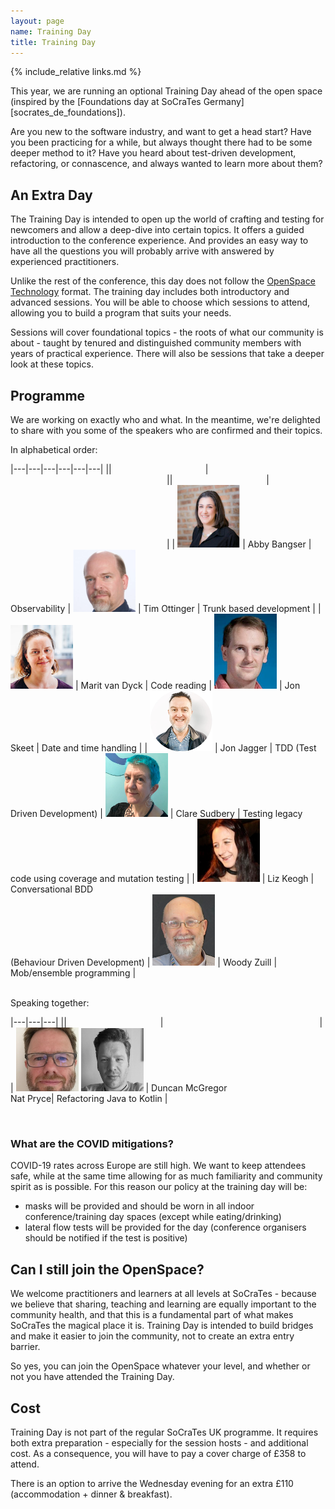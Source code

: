 ```yaml
---
layout: page
name: Training Day
title: Training Day
---
```


{% include_relative links.md %}

This year, we are running an optional Training Day ahead of the open space (inspired by the [Foundations day at SoCraTes Germany][socrates_de_foundations]). 

Are you new to the software industry, and want to get a head start? Have you been practicing for a while, but always thought there had to be some deeper method to it? Have you heard about test-driven development, refactoring, or connascence, and always wanted to learn more about them?

## An Extra Day

The Training Day is intended to open up the world of crafting and testing for newcomers and allow a deep-dive into certain topics. It offers a guided introduction to the conference experience. And provides an easy way to have all the questions you will probably arrive with answered by experienced practitioners.

Unlike the rest of the conference, this day does not follow the [OpenSpace Technology](https://en.wikipedia.org/wiki/Open_Space_Technology) format. The training day includes both introductory and advanced sessions. You will be able to choose which  sessions to attend, allowing you to build a program that suits your needs.

Sessions will cover foundational topics - the roots of what our community is about - taught by tenured and distinguished community members with years of practical experience. There will also be sessions that take a deeper look at these topics.

## Programme

We are working on exactly who and what. In the meantime, we're delighted to share with you some of the speakers who are confirmed and their topics.

In alphabetical order:

|---|---|---|---|---|---|
||<img width=150/>|<img width=250/>||<img width=150/>|<img width=250/>|
| ![Abby Bangser](img/2023/trainers/abby_bangser.png "Photo of Abby Bangser, dark-haired, smiling, with a black top and silver necklace, on a brick wall background") | Abby Bangser | Observability | ![Tim Ottinger](img/2023/trainers/tim_ottinger.png "Photo of Tim Ottinger") | Tim Ottinger | Trunk based development |
| ![Marit van Dyck](img/2023/trainers/marit_van_dyck.png "Photo of Marit van Dyck") | Marit van Dyck | Code reading | ![Jon Skeet](img/2023/trainers/jon_skeet.png "Photo of Jon Skeet") | Jon Skeet | Date and time handling |
| ![Jon Jagger](img/2023/trainers/jon_jagger.png "Photo of Jon Jagger") | Jon Jagger | TDD (Test Driven Development) | ![Clare Sudbery](img/2023/trainers/clare_sudbery.png "Photo of Clare Sudbery") | Clare Sudbery | Testing legacy code using coverage and mutation testing |
| ![Liz Keogh](img/2023/trainers/liz_keogh.png "Photo of Liz Keogh") | Liz Keogh | Conversational BDD <br>(Behaviour Driven Development) | ![Woody Zuill](img/2023/trainers/woody_zuill.png "Photo of Woody Zuill") | Woody Zuill | Mob/ensemble programming |

<br>
Speaking together:

|---|---|---|
||<img width=150/>|<img width=250/>|
| ![Duncan McGregor](img/2023/trainers/duncan_mcgregor.png "Photo of Duncan McGregor") ![Nat Pryce](img/2023/trainers/nat_pryce.png "Photo of Nat Pryce") | Duncan McGregor <br> Nat Pryce| Refactoring Java to Kotlin |

<br>

### What are the COVID mitigations?

COVID-19 rates across Europe are still high. We want to keep attendees safe, while at the same time allowing for as much familiarity and community spirit as is possible. For this reason our policy at the training day will be:

<ul>
<li>masks will be provided and should be worn in all indoor conference/training day spaces (except while eating/drinking)</li>
<li>lateral flow tests will be provided for the day (conference organisers should be notified if the test is positive)</li>
</ul>


## Can I still join the OpenSpace?

We welcome practitioners and learners at all levels at SoCraTes - because we believe that sharing, teaching and learning are equally important to the community health, and that this is a fundamental part of what makes SoCraTes the magical place it is. Training Day is intended to build bridges and make it easier to join the community, not to create an extra entry barrier.

So yes, you can join the OpenSpace whatever your level, and whether or not you have attended the Training Day.

## Cost

Training Day is not part of the regular SoCraTes UK programme. It requires both extra preparation - especially for the session hosts - and additional cost. As a consequence, you will have to pay a cover charge of £358 to attend.

There is an option to arrive the Wednesday evening for an extra £110 (accommodation + dinner & breakfast).

